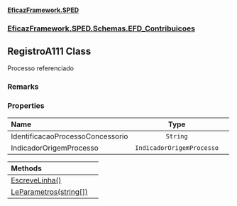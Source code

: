 #### [EficazFramework.SPED](EficazFrameworkSPED.md 'EficazFramework SPED')
### [EficazFramework.SPED.Schemas.EFD_Contribuicoes](EficazFramework.SPED.Schemas.EFD_Contribuicoes.md 'EficazFramework.SPED.Schemas.EFD_Contribuicoes')

## RegistroA111 Class

Processo referenciado

### Remarks
### Properties

| Name | Type | |
| :--- | :---: | :--- |
| IdentificacaoProcessoConcessorio | `String` |  |
| IndicadorOrigemProcesso | `IndicadorOrigemProcesso` |  |

| Methods | |
| :--- | :--- |
| [EscreveLinha()](EficazFramework.SPED.Schemas.EFD_Contribuicoes/RegistroA111/EscreveLinha().md 'EficazFramework.SPED.Schemas.EFD_Contribuicoes.RegistroA111.EscreveLinha()') | |
| [LeParametros(string[])](EficazFramework.SPED.Schemas.EFD_Contribuicoes/RegistroA111/LeParametros(string[]).md 'EficazFramework.SPED.Schemas.EFD_Contribuicoes.RegistroA111.LeParametros(string[])') | |
